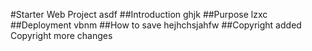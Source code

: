 #Starter Web Project
asdf
##Introduction
ghjk
##Purpose
lzxc
##Deployment
vbnm
##How to save
hejhchsjahfw
##Copyright
added Copyright more changes